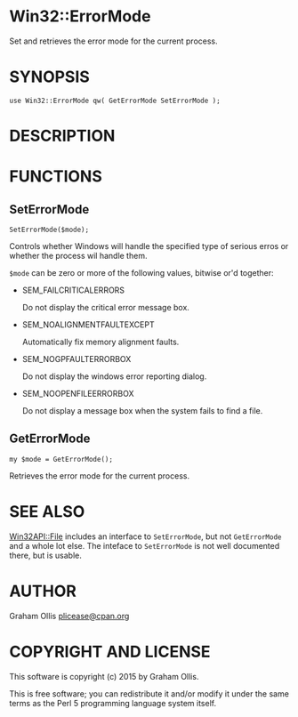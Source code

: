 # Win32::ErrorMode

Set and retrieves the error mode for the current process.

# SYNOPSIS

    use Win32::ErrorMode qw( GetErrorMode SetErrorMode );

# DESCRIPTION

# FUNCTIONS

## SetErrorMode

    SetErrorMode($mode);

Controls whether Windows will handle the specified type of serious erros 
or whether the process wil handle them.

`$mode` can be zero or more of the following values, bitwise or'd 
together:

- SEM\_FAILCRITICALERRORS

    Do not display the critical error message box.

- SEM\_NOALIGNMENTFAULTEXCEPT

    Automatically fix memory alignment faults.

- SEM\_NOGPFAULTERRORBOX

    Do not display the windows error reporting dialog.

- SEM\_NOOPENFILEERRORBOX

    Do not display a message box when the system fails to find a file.

## GetErrorMode

    my $mode = GetErrorMode();

Retrieves the error mode for the current process.

# SEE ALSO

[Win32API::File](https://metacpan.org/pod/Win32API::File) includes an interface to `SetErrorMode`, but not
`GetErrorMode` and a whole lot else.  The inteface to `SetErrorMode`
is not well documented there, but is usable.

# AUTHOR

Graham Ollis <plicease@cpan.org>

# COPYRIGHT AND LICENSE

This software is copyright (c) 2015 by Graham Ollis.

This is free software; you can redistribute it and/or modify it under
the same terms as the Perl 5 programming language system itself.
